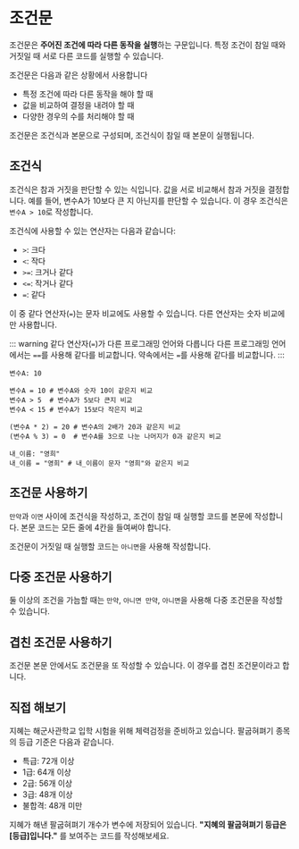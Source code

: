 <script setup>
import CodeRunner from "../../docs-component/code-runner.vue"
</script>

# 조건문

조건문은 **주어진 조건에 따라 다른 동작을 실행**하는 구문입니다. 특정 조건이 참일 때와 거짓일 때 서로 다른 코드를 실행할 수 있습니다.

조건문은 다음과 같은 상황에서 사용합니다

-   특정 조건에 따라 다른 동작을 해야 할 때
-   값을 비교하여 결정을 내려야 할 때
-   다양한 경우의 수를 처리해야 할 때

조건문은 조건식과 본문으로 구성되며, 조건식이 참일 때 본문이 실행됩니다.

## 조건식

조건식은 참과 거짓을 판단할 수 있는 식입니다. 값을 서로 비교해서 참과 거짓을 결정합니다. 예를 들어, 변수A가 10보다 큰 지 아닌지를 판단할 수 있습니다. 이 경우 조건식은 `변수A > 10`로 작성합니다.

조건식에 사용할 수 있는 연산자는 다음과 같습니다:

-   `>`: 크다
-   `<`: 작다
-   `>=`: 크거나 같다
-   `<=`: 작거나 같다
-   `=`: 같다

이 중 같다 연산자(`=`)는 문자 비교에도 사용할 수 있습니다. 다른 연산자는 숫자 비교에만 사용합니다.

::: warning 같다 연산자(`=`)가 다른 프로그래밍 언어와 다릅니다
다른 프로그래밍 언어에서는 `==`를 사용해 같다를 비교합니다. 약속에서는 `=`를 사용해 같다를 비교합니다.
:::

```Vyper
변수A: 10

변수A = 10 # 변수A와 숫자 10이 같은지 비교
변수A > 5  # 변수A가 5보다 큰지 비교
변수A < 15 # 변수A가 15보다 작은지 비교

(변수A * 2) = 20 # 변수A의 2배가 20과 같은지 비교
(변수A % 3) = 0  # 변수A를 3으로 나눈 나머지가 0과 같은지 비교

내_이름: "영희"
내_이름 = "영희" # 내_이름이 문자 "영희"와 같은지 비교
```

## 조건문 사용하기

<CodeRunner code='점수: 85
만약 점수 > 80 이면
    "합격" 보여주기
    "축하드립니다!" 보여주기' />

`만약`과 `이면` 사이에 조건식을 작성하고, 조건이 참일 때 실행할 코드를 본문에 작성합니다. 본문 코드는 모든 줄에 4칸을 들여써야 합니다.

조건문이 거짓일 때 실행할 코드는 `아니면`을 사용해 작성합니다.

<CodeRunner :code='`점수: 75\n
만약 점수 > 80 이면
    "합격" 보여주기
    "축하드립니다!" 보여주기
아니면
    "불합격" 보여주기
    "다음 기회에 도전해주세요!" 보여주기
    "합격 기준은 80점입니다"`' />

## 다중 조건문 사용하기

둘 이상의 조건을 가늠할 때는 `만약`, `아니면 만약`, `아니면`을 사용해 다중 조건문을 작성할 수 있습니다.

<CodeRunner :code='`점수: 75
그레이드: ""\n
만약 점수 >= 90 이면
    그레이드: "A"
아니면 만약 점수 >= 80 이면
    그레이드: "B"
아니면 만약 점수 >= 70 이면
    그레이드: "C"
아니면
    그레이드: "F"\n
"자네는 " + 그레이드 + "등급을 받았네!" 보여주기`' />

## 겹친 조건문 사용하기

조건문 본문 안에서도 조건문을 또 작성할 수 있습니다. 이 경우를 겹친 조건문이라고 합니다.

<CodeRunner :code='`지필시험_점수: 85
실기시험_점수: 75\n
만약 지필시험_점수 >= 80 이면
    만약 실기시험_점수 >= 80 이면
        "합격" 보여주기
    아니면
        "지필은 붙었지만 실기시험에서 불합격" 보여주기
아니면
    "지필시험에서 불합격" 보여주기`' />

## 직접 해보기

지혜는 해군사관학교 입학 시험을 위해 체력검정을 준비하고 있습니다. 팔굽혀펴기 종목의 등급 기준은 다음과 같습니다.

-   특급: 72개 이상
-   1급: 64개 이상
-   2급: 56개 이상
-   3급: 48개 이상
-   불합격: 48개 미만

지혜가 해낸 팔굽혀펴기 개수가 변수에 저장되어 있습니다. **"지혜의 팔굽혀펴기 등급은 [등급]입니다."** 를 보여주는 코드를 작성해보세요.

<CodeRunner :challenge='{
    output: "지혜의 팔굽혀펴기 등급은 2급입니다.",
    answerCode: `팔굽혀펴기_갯수: 56
등급: ""\n
만약 팔굽혀펴기_갯수 >= 72 이면
    등급: "특급"
아니면 만약 팔굽혀펴기_갯수 >= 64 이면
    등급: "1급"
아니면 만약 팔굽혀펴기_갯수 >= 56 이면
    등급: "2급"
아니면 만약 팔굽혀펴기_갯수 >= 48 이면
    등급: "3급"
아니면
    등급: "불합격"\n
"지혜의 팔굽혀펴기 등급은 " + 등급 + "입니다." 보여주기`
}' code="팔굽혀펴기_갯수: 56" />
